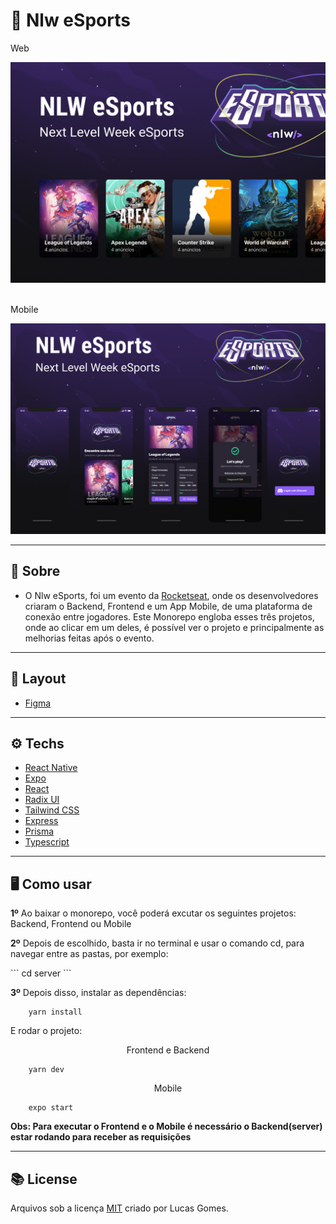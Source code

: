 # :iphone: Nlw eSports
<p>Web</p>
<div align="center">
    <img src="./README/front.png" >
</div>
<br />
<p>Mobile</p>
<div align="center">
    <img src="./README/mobile.png" >
</div>

---

## :bookmark_tabs: Sobre

- O Nlw eSports, foi um evento da [Rocketseat](https://www.rocketseat.com.br/), onde os desenvolvedores criaram o Backend, Frontend e um App Mobile, de uma plataforma de conexão entre jogadores. Este Monorepo engloba esses três projetos, onde ao clicar em um deles, é possível ver o projeto e principalmente as melhorias feitas após o evento.

---

## :art: Layout

- [Figma](https://www.figma.com/community/file/1150897317533332617)

---

## :gear: Techs

- [React Native](https://reactnative.dev/)
- [Expo](https://expo.dev/)
- [React](https://reactjs.org)
- [Radix UI](https://www.radix-ui.com/)
- [Tailwind CSS](https://tailwindcss.com/)
- [Express](https://expressjs.com/)
- [Prisma](https://www.prisma.io/)
- [Typescript](https://www.typescriptlang.org/)

---

## :desktop_computer: Como usar

<p><strong> 1º</strong> Ao baixar o monorepo, você poderá excutar os seguintes projetos: Backend, Frontend ou Mobile
</p>

<p><strong> 2º</strong> Depois de escolhido,  basta ir no terminal e usar o comando cd, para navegar entre as pastas, por exemplo:</p>
```
    cd server
```
<p><strong> 3º</strong> Depois disso, instalar as dependências: </p>

```
    yarn install
```

<p> E rodar o projeto:<p>

<center>
    Frontend e Backend
</center>

```
    yarn dev
```

<center>
    Mobile
</center>

```
    expo start
```

<p><strong> Obs: Para executar o Frontend e o Mobile é necessário o Backend(server) estar rodando para receber as requisições </strong></p>

---

## :books: License

Arquivos sob a licença [MIT](https://github.com/lucasgomesgp) criado por Lucas Gomes.
